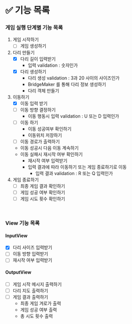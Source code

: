 # ✅ 기능 목록

### 게임 실행 단계별 기능 목록

1. 게임 시작하기
   - [ ] 게임 생성하기
2. 다리 만들기
   - [x] 다리 길이 입력받기
      - 입력 validation : 숫자인가
   - [x] 다리 생성하기
      - 다리 생성 validation : 3과 20 사이의 사이즈인가
      - BridgeMaker 를 통해 다리 정보 생성하기
      - 다리 객체 만들기
3. 이동하기
   - [x] 이동 입력 받기 
   - [ ] 이동 방향 결정하기
      - 이동 행동시 입력 validation : U 또는 D 입력인가
   - [ ] 이동 하기
     - 이동 성공여부 확인하기
     - 이동위치 저장하기
   - [ ] 이동 경로가 출력하기
   - 이동 성공시 다음 이동 계속하기
   - 이동 실패시 재시작 여부 확인하기
      - 재시작 여부 입력받기
      - 입력 결과에 따라 이동하기 또는 게임 종료하기로 이동
        - 입력 결과 validation : R 또는 Q 입력인가
4. 게임 종료하기
   - [ ] 최종 게임 결과 확인하기
   - [ ] 게임 성공 여부 확인하기
   - [ ] 게임 시도 횟수 확인하기

<br>

### View 기능 목록

#### InputView

- [x] 다리 사이즈 입력받기
- [ ] 이동 방향 입력받기
- [ ] 재시작 여부 입력받기

#### OutputView

- [ ] 게임 시작 메시지 출력하기
- [ ] 다리 지도 출력하기
- [ ] 게임 결과 출력하기
  - 최종 게임 겨로가 출력
  - 게임 성공 여부 출력
  - 총 시도 횟수 출력